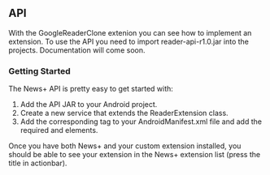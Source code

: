 API
---
With the GoogleReaderClone extenion you can see how to implement an extension. To use the API you need to import reader-api-r1.0.jar into the projects. Documentation will come soon.

### Getting Started
The News+ API is pretty easy to get started with:

1. Add the API JAR to your Android project.
2. Create a new service that extends the ReaderExtension class.
3. Add the corresponding <service> tag to your AndroidManifest.xml file and add the required <intent-filter> and <meta-data> elements.

Once you have both News+ and your custom extension installed, you should be able to see your extension in the News+ extension list (press the title in actionbar).
